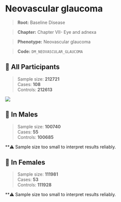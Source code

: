 # Neovascular glaucoma

> **Root:** Baseline Disease  

> **Chapter:** Chapter VII- Eye and adnexa  

> **Phenotype:** Neovascular glaucoma  

> **Code:** `DM_NEOVASCULAR_GLAUCOMA`

## 🧪 All Participants  
> Sample size: **212721**  
> Cases: **108**  
> Controls: **212613**
<img src="/Disease/Figures/ALL/Incidence/DM_NEOVASCULAR_GLAUCOMA.png"/>
<CsvTable src="/public/Disease/Data/ALL/Incidence/COX_DM_NEOVASCULAR_GLAUCOMA.csv" label="🔍 View full results" />

## 👨 In Males  
> Sample size: **100740**  
> Cases: **55**  
> Controls: **100685**

**⚠️ Sample size too small to interpret results reliably.


## 👩 In Females  
> Sample size: **111981**  
> Cases: **53**  
> Controls: **111928**

**⚠️ Sample size too small to interpret results reliably.

